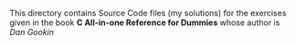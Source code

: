 This directory contains Source Code files (my solutions) for the exercises given in the book **C All-in-one Reference for Dummies**  whose author is _Dan Gookin_
